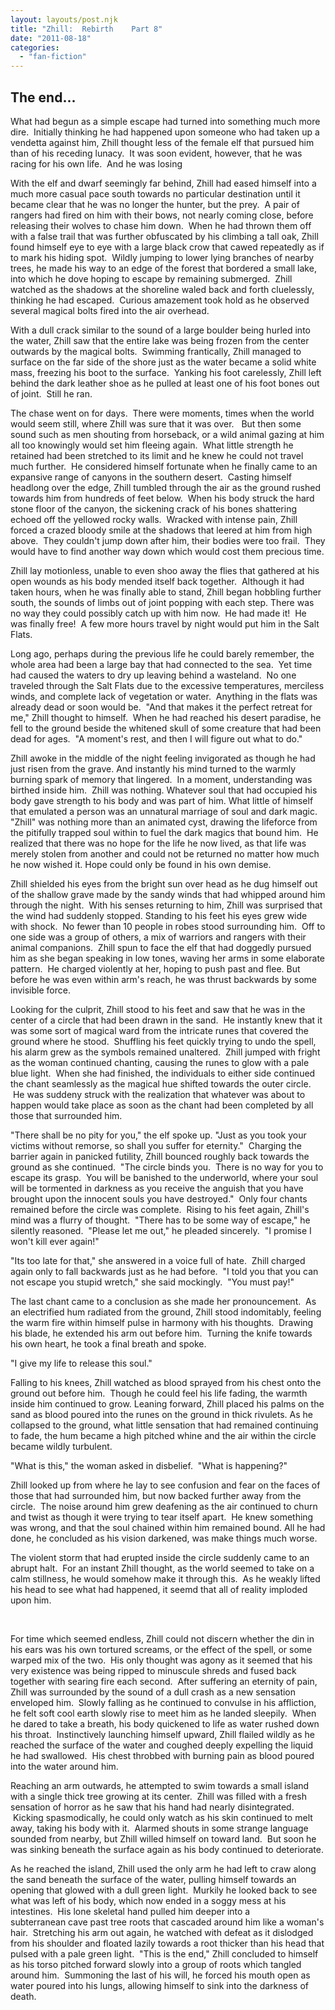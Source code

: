 ```yaml
---
layout: layouts/post.njk
title: "Zhill:  Rebirth    Part 8"
date: "2011-08-18"
categories: 
  - "fan-fiction"
---
```


## The end...

What had begun as a simple escape had turned into something much more dire.  Initially thinking he had happened upon someone who had taken up a vendetta against him, Zhill thought less of the female elf that pursued him than of his receding lunacy.  It was soon evident, however, that he was racing for his own life.  And he was losing

With the elf and dwarf seemingly far behind, Zhill had eased himself into a much more casual pace south towards no particular destination until it became clear that he was no longer the hunter, but the prey.  A pair of rangers had fired on him with their bows, not nearly coming close, before releasing their wolves to chase him down.  When he had thrown them off with a false trail that was further obfuscated by his climbing a tall oak, Zhill found himself eye to eye with a large black crow that cawed repeatedly as if to mark his hiding spot.  Wildly jumping to lower lying branches of nearby trees, he made his way to an edge of the forest that bordered a small lake, into which he dove hoping to escape by remaining submerged.  Zhill watched as the shadows at the shoreline waled back and forth cluelessly, thinking he had escaped.  Curious amazement took hold as he observed several magical bolts fired into the air overhead.

With a dull crack similar to the sound of a large boulder being hurled into the water, Zhill saw that the entire lake was being frozen from the center outwards by the magical bolts.  Swimming frantically, Zhill managed to surface on the far side of the shore just as the water became a solid white mass, freezing his boot to the surface.  Yanking his foot carelessly, Zhill left behind the dark leather shoe as he pulled at least one of his foot bones out of joint.  Still he ran.

The chase went on for days.  There were moments, times when the world would seem still, where Zhill was sure that it was over.   But then some sound such as men shouting from horseback, or a wild animal gazing at him all too knowingly would set him fleeing again.  What little strength he retained had been stretched to its limit and he knew he could not travel much further.  He considered himself fortunate when he finally came to an expansive range of canyons in the southern desert.  Casting himself headlong over the edge, Zhill tumbled through the air as the ground rushed towards him from hundreds of feet below.  When his body struck the hard stone floor of the canyon, the sickening crack of his bones shattering echoed off the yellowed rocky walls.  Wracked with intense pain, Zhill forced a crazed bloody smile at the shadows that leered at him from high above.  They couldn't jump down after him, their bodies were too frail.  They would have to find another way down which would cost them precious time.

Zhill lay motionless, unable to even shoo away the flies that gathered at his open wounds as his body mended itself back together.  Although it had taken hours, when he was finally able to stand, Zhill began hobbling further south, the sounds of limbs out of joint popping with each step. There was no way they could possibly catch up with him now.  He had made it!  He was finally free!  A few more hours travel by night would put him in the Salt Flats.

Long ago, perhaps during the previous life he could barely remember, the whole area had been a large bay that had connected to the sea.  Yet time had caused the waters to dry up leaving behind a wasteland.  No one traveled through the Salt Flats due to the excessive temperatures, merciless winds, and complete lack of vegetation or water.  Anything in the flats was already dead or soon would be.  "And that makes it the perfect retreat for me," Zhill thought to himself.  When he had reached his desert paradise, he fell to the ground beside the whitened skull of some creature that had been dead for ages.  "A moment's rest, and then I will figure out what to do."

Zhill awoke in the middle of the night feeling invigorated as though he had just risen from the grave. And instantly his mind turned to the warmly burning spark of memory that lingered.  In a moment, understanding was birthed inside him.  Zhill was nothing. Whatever soul that had occupied his body gave strength to his body and was part of him. What little of himself that emulated a person was an unnatural marriage of soul and dark magic.  "Zhill" was nothing more than an animated cyst, drawing the lifeforce from the pitifully trapped soul within to fuel the dark magics that bound him.  He realized that there was no hope for the life he now lived, as that life was merely stolen from another and could not be returned no matter how much he now wished it. Hope could only be found in his own demise.

Zhill shielded his eyes from the bright sun over head as he dug himself out of the shallow grave made by the sandy winds that had whipped around him through the night.  With his senses returning to him, Zhill was surprised that the wind had suddenly stopped. Standing to his feet his eyes grew wide with shock.  No fewer than 10 people in robes stood surrounding him.  Off to one side was a group of others, a mix of warriors and rangers with their animal companions.  Zhill spun to face the elf that had doggedly pursued him as she began speaking in low tones, waving her arms in some elaborate pattern.  He charged violently at her, hoping to push past and flee. But before he was even within arm's reach, he was thrust backwards by some invisible force.

Looking for the culprit, Zhill stood to his feet and saw that he was in the center of a circle that had been drawn in the sand.  He instantly knew that it was some sort of magical ward from the intricate runes that covered the ground where he stood.  Shuffling his feet quickly trying to undo the spell, his alarm grew as the symbols remained unaltered.  Zhill jumped with fright as the woman continued chanting, causing the runes to glow with a pale blue light.  When she had finished, the individuals to either side continued the chant seamlessly as the magical hue shifted towards the outer circle.  He was suddeny struck with the realization that whatever was about to happen would take place as soon as the chant had been completed by all those that surrounded him.

"There shall be no pity for you," the elf spoke up. "Just as you took your victims without remorse, so shall you suffer for eternity."  Charging the barrier again in panicked futility, Zhill bounced roughly back towards the ground as she continued.  "The circle binds you.  There is no way for you to escape its grasp.  You will be banished to the underworld, where your soul will be tormented in darkness as you receive the anguish that you have brought upon the innocent souls you have destroyed."  Only four chants remained before the circle was complete.  Rising to his feet again, Zhill's mind was a flurry of thought.  "There has to be some way of escape," he silently reasoned.  "Please let me out," he pleaded sincerely.  "I promise I won't kill ever again!"

"Its too late for that," she answered in a voice full of hate.  Zhill charged again only to fall backwards just as he had before.  "I told you that you can not escape you stupid wretch," she said mockingly.  "You must pay!"

The last chant came to a conclusion as she made her pronouncement.  As an electrified hum radiated from the ground, Zhill stood indomitably, feeling the warm fire within himself pulse in harmony with his thoughts.  Drawing his blade, he extended his arm out before him.  Turning the knife towards his own heart, he took a final breath and spoke.

"I give my life to release this soul."

Falling to his knees, Zhill watched as blood sprayed from his chest onto the ground out before him.  Though he could feel his life fading, the warmth inside him continued to grow. Leaning forward, Zhill placed his palms on the sand as blood poured into the runes on the ground in thick rivulets. As he collapsed to the ground, what little sensation that had remained continuing to fade, the hum became a high pitched whine and the air within the circle became wildly turbulent.

"What is this," the woman asked in disbelief.  "What is happening?"

Zhill looked up from where he lay to see confusion and fear on the faces of those that had surrounded him, but now backed further away from the circle.  The noise around him grew deafening as the air continued to churn and twist as though it were trying to tear itself apart.  He knew something was wrong, and that the soul chained within him remained bound. All he had done, he concluded as his vision darkened, was make things much worse.

The violent storm that had erupted inside the circle suddenly came to an abrupt halt.  For an instant Zhill thought, as the world seemed to take on a calm stillness, he would somehow make it through this.  As he weakly lifted his head to see what had happened, it seemd that all of reality imploded upon him.

 

For time which seemed endless, Zhill could not discern whether the din in his ears was his own tortured screams, or the effect of the spell, or some warped mix of the two.  His only thought was agony as it seemed that his very existence was being ripped to minuscule shreds and fused back together with searing fire each second.  After suffering an eternity of pain, Zhill was surrounded by the sound of a dull crash as a new sensation enveloped him.  Slowly falling as he continued to convulse in his affliction, he felt soft cool earth slowly rise to meet him as he landed sleepily.  When he dared to take a breath, his body quickened to life as water rushed down his throat.  Instinctively launching himself upward, Zhill flailed wildly as he reached the surface of the water and coughed deeply expelling the liquid he had swallowed.  His chest throbbed with burning pain as blood poured into the water around him.

Reaching an arm outwards, he attempted to swim towards a small island with a single thick tree growing at its center.  Zhill was filled with a fresh sensation of horror as he saw that his hand had nearly disintegrated.  Kicking spasmodically, he could only watch as his skin continued to melt away, taking his body with it.  Alarmed shouts in some strange language sounded from nearby, but Zhill willed himself on toward land.  But soon he was sinking beneath the surface again as his body continued to deteriorate.

As he reached the island, Zhill used the only arm he had left to craw along the sand beneath the surface of the water, pulling himself towards an opening that glowed with a dull green light.  Murkily he looked back to see what was left of his body, which now ended in a soggy mess at his intestines.  His lone skeletal hand pulled him deeper into a subterranean cave past tree roots that cascaded around him like a woman's hair.  Stretching his arm out again, he watched with defeat as it dislodged from his shoulder and floated lazily towards a root thicker than his head that pulsed with a pale green light.  "This is the end," Zhill concluded to himself as his torso pitched forward slowly into a group of roots which tangled around him.  Summoning the last of his will, he forced his mouth open as water poured into his lungs, allowing himself to sink into the darkness of death.

